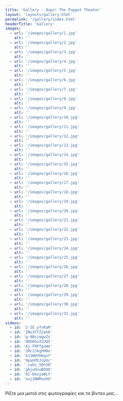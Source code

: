```yaml
---
title: 'Gallery - Oups! The Puppet Theater'
layout: 'layouts/gallery.html'
permalink: '/gallery/index.html'
headerTitle: 'Gallery'
images:
  - url: '/images/gallery/1.jpg'
    alt: ''
  - url: '/images/gallery/2.jpg'
    alt: ''
  - url: '/images/gallery/3.jpg'
    alt: ''
  - url: '/images/gallery/4.jpg'
    alt: ''
  - url: '/images/gallery/5.jpg'
    alt: ''
  - url: '/images/gallery/6.jpg'
    alt: ''
  - url: '/images/gallery/7.jpg'
    alt: ''
  - url: '/images/gallery/8.jpg'
    alt: ''
  - url: '/images/gallery/9.jpg'
    alt: ''
  - url: '/images/gallery/10.jpg'
    alt: ''
  - url: '/images/gallery/11.jpg'
    alt: ''
  - url: '/images/gallery/12.jpg'
    alt: ''
  - url: '/images/gallery/13.jpg'
    alt: ''
  - url: '/images/gallery/14.jpg'
    alt: ''
  - url: '/images/gallery/15.jpg'
    alt: ''
  - url: '/images/gallery/16.jpg'
    alt: ''
  - url: '/images/gallery/17.jpg'
    alt: ''
  - url: '/images/gallery/18.jpg'
    alt: ''
  - url: '/images/gallery/19.jpg'
    alt: ''
  - url: '/images/gallery/20.jpg'
    alt: ''
  - url: '/images/gallery/21.jpg'
    alt: ''
  - url: '/images/gallery/22.jpg'
    alt: ''
  - url: '/images/gallery/23.jpg'
    alt: ''
  - url: '/images/gallery/24.jpg'
    alt: ''
  - url: '/images/gallery/25.jpg'
    alt: ''
  - url: '/images/gallery/26.jpg'
    alt: ''
  - url: '/images/gallery/27.jpg'
    alt: ''
  - url: '/images/gallery/28.jpg'
    alt: ''
  - url: '/images/gallery/29.jpg'
    alt: ''
  - url: '/images/gallery/30.jpg'
    alt: ''
  - url: '/images/gallery/31.jpg'
    alt: ''
videos:
  - id: '2-IE_yfvRaM'
  - id: 'ZNo3YTZ2ah0'
  - id: 'g-0BsjmgwZs'
  - id: 'HDO6bzdJUQI'
  - id: 'Aj-FRPfguWo'
  - id: '2Rc2JkghM0o'
  - id: 'k11WHVHbqvY'
  - id: '9paUPEJzpUc'
  - id: '_caUz_50n58'
  - id: 'gbjuHvuBOOQ'
  - id: '8I-DmzyaWLY'
  - id: 'oujZWWMvehU'
---
```


Ρίξτε μια ματιά στις φωτογραφίες και τα βίντεο μας... 